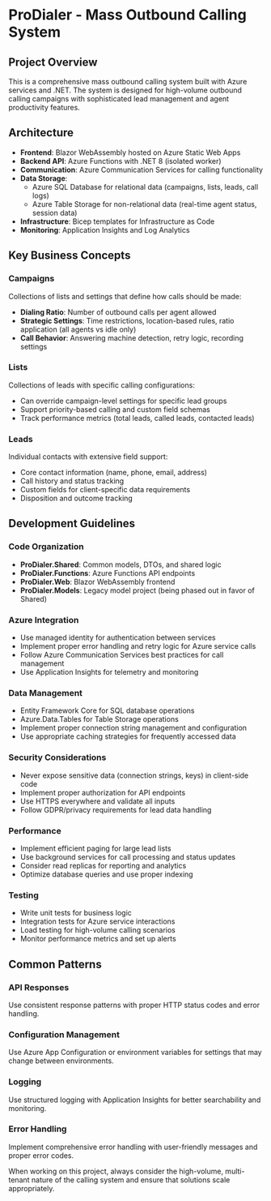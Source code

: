 # ProDialer - Mass Outbound Calling System

<!-- Use this file to provide workspace-specific custom instructions to Copilot. For more details, visit https://code.visualstudio.com/docs/copilot/copilot-customization#_use-a-githubcopilotinstructionsmd-file -->

## Project Overview

This is a comprehensive mass outbound calling system built with Azure services and .NET. The system is designed for high-volume outbound calling campaigns with sophisticated lead management and agent productivity features.

## Architecture

- **Frontend**: Blazor WebAssembly hosted on Azure Static Web Apps
- **Backend API**: Azure Functions with .NET 8 (isolated worker)
- **Communication**: Azure Communication Services for calling functionality
- **Data Storage**: 
  - Azure SQL Database for relational data (campaigns, lists, leads, call logs)
  - Azure Table Storage for non-relational data (real-time agent status, session data)
- **Infrastructure**: Bicep templates for Infrastructure as Code
- **Monitoring**: Application Insights and Log Analytics

## Key Business Concepts

### Campaigns
Collections of lists and settings that define how calls should be made:
- **Dialing Ratio**: Number of outbound calls per agent allowed
- **Strategic Settings**: Time restrictions, location-based rules, ratio application (all agents vs idle only)
- **Call Behavior**: Answering machine detection, retry logic, recording settings

### Lists
Collections of leads with specific calling configurations:
- Can override campaign-level settings for specific lead groups
- Support priority-based calling and custom field schemas
- Track performance metrics (total leads, called leads, contacted leads)

### Leads
Individual contacts with extensive field support:
- Core contact information (name, phone, email, address)
- Call history and status tracking
- Custom fields for client-specific data requirements
- Disposition and outcome tracking

## Development Guidelines

### Code Organization
- **ProDialer.Shared**: Common models, DTOs, and shared logic
- **ProDialer.Functions**: Azure Functions API endpoints
- **ProDialer.Web**: Blazor WebAssembly frontend
- **ProDialer.Models**: Legacy model project (being phased out in favor of Shared)

### Azure Integration
- Use managed identity for authentication between services
- Implement proper error handling and retry logic for Azure service calls
- Follow Azure Communication Services best practices for call management
- Use Application Insights for telemetry and monitoring

### Data Management
- Entity Framework Core for SQL database operations
- Azure.Data.Tables for Table Storage operations
- Implement proper connection string management and configuration
- Use appropriate caching strategies for frequently accessed data

### Security Considerations
- Never expose sensitive data (connection strings, keys) in client-side code
- Implement proper authorization for API endpoints
- Use HTTPS everywhere and validate all inputs
- Follow GDPR/privacy requirements for lead data handling

### Performance
- Implement efficient paging for large lead lists
- Use background services for call processing and status updates
- Consider read replicas for reporting and analytics
- Optimize database queries and use proper indexing

### Testing
- Write unit tests for business logic
- Integration tests for Azure service interactions
- Load testing for high-volume calling scenarios
- Monitor performance metrics and set up alerts

## Common Patterns

### API Responses
Use consistent response patterns with proper HTTP status codes and error handling.

### Configuration Management
Use Azure App Configuration or environment variables for settings that may change between environments.

### Logging
Use structured logging with Application Insights for better searchability and monitoring.

### Error Handling
Implement comprehensive error handling with user-friendly messages and proper error codes.

When working on this project, always consider the high-volume, multi-tenant nature of the calling system and ensure that solutions scale appropriately.
